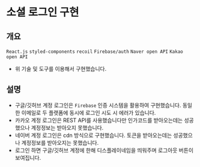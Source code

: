 # 소셜 로그인 구현

## 개요

`React.js` `styled-components` `recoil` `Firebase/auth` `Naver open API` `Kakao open API`

- 위 기술 및 도구를 이용해서 구현했습니다.

## 설명

- 구글/깃허브 계정 로그인은 `Firebase` 인증 시스템을 활용하여 구현했습니다. 동일한 이메일로 두 플랫폼에 동시에 로그인 시도 시 에러가 있습니다.
- 카카오 계정 로그인은 REST API를 사용했습니다만 인가코드를 받아오는데는 성공했으나 계정정보는 받아오지 못했습니다.
- 네이버 계정 로그인은 cdn 방식으로 구현했습니다. 토큰을 받아오는데는 성공했으나 계정정보를 받아오지는 못했습니다.
- 로그인 하면 구글/깃허브 계정에 한해 디스플레이네임을 띄워주며 로그아웃 버튼이 보여집니다.

